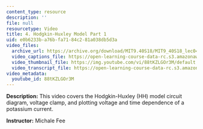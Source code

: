 ```yaml
---
content_type: resource
description: ''
file: null
resourcetype: Video
title: 4. Hodgkin-Huxley Model Part 1
uid: e0b6233b-a76b-fa71-84c2-81a038db5d3a
video_files:
  archive_url: https://archive.org/download/MIT9.40S18/MIT9_40S18_lec04_300k.mp4
  video_captions_file: https://open-learning-course-data-rc.s3.amazonaws.com/9-40-introduction-to-neural-computation-spring-2018/80c9b242b94856f9ab459a310cbf5642_88tKZLGOr3M.vtt
  video_thumbnail_file: https://img.youtube.com/vi/88tKZLGOr3M/default.jpg
  video_transcript_file: https://open-learning-course-data-rc.s3.amazonaws.com/9-40-introduction-to-neural-computation-spring-2018/781e231a176b706a45746dfab0c3fc53_88tKZLGOr3M.pdf
video_metadata:
  youtube_id: 88tKZLGOr3M
---
```


**Description:** This video covers the Hodgkin-Huxley (HH) model circuit diagram, voltage clamp, and plotting voltage and time dependence of a potassium current.

**Instructor:** Michale Fee